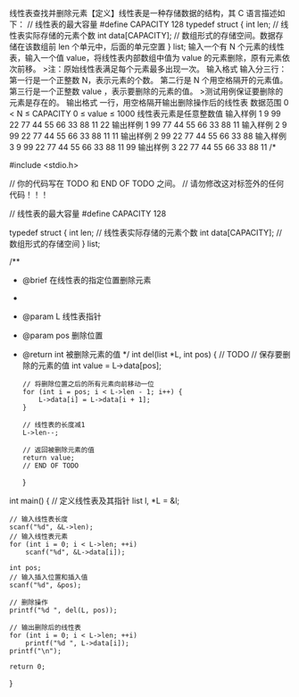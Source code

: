 线性表查找并删除元素【定义】线性表是一种存储数据的结构，其 C 语言描述如下： // 线性表的最大容量 #define CAPACITY 128 typedef struct { int len; // 线性表实际存储的元素个数 int data[CAPACITY]; // 数组形式的存储空间。数据存储在该数组前 len 个单元中，后面的单元空置 } list; 输入一个有 N 个元素的线性表，输入一个值 value，将线性表内部数组中值为 value 的元素删除，原有元素依次前移。 >注：原始线性表满足每个元素最多出现一次。 输入格式 输入分三行： 第一行是一个正整数 N，表示元素的个数。 第二行是 N 个用空格隔开的元素值。 第三行是一个正整数 value ，表示要删除的元素的值。 >测试用例保证要删除的元素是存在的。 输出格式 一行，用空格隔开输出删除操作后的线性表 数据范围 0 < N ≤ CAPACITY 0 ≤ value ≤ 1000 线性表元素是任意整数值 输入样例 1 9 99 22 77 44 55 66 33 88 11 22 输出样例 1 99 77 44 55 66 33 88 11 输入样例 2 9 99 22 77 44 55 66 33 88 11 11 输出样例 2 99 22 77 44 55 66 33 88 输入样例 3 9 99 22 77 44 55 66 33 88 11 99 输出样例 3 22 77 44 55 66 33 88 11
/\*

#include <stdio.h>

// 你的代码写在 TODO 和 END OF TODO 之间。
// 请勿修改这对标签外的任何代码！！！

// 线性表的最大容量
#define CAPACITY 128

typedef struct {
int len; // 线性表实际存储的元素个数
int data[CAPACITY]; // 数组形式的存储空间
} list;

/\*\*

- @brief 在线性表的指定位置删除元素
-
- @param L 线性表指针
- @param pos 删除位置
- @return int 被删除元素的值
  */
  int del(list *L, int pos) {
  // TODO
  // 保存要删除的元素的值
  int value = L->data[pos];

      // 将删除位置之后的所有元素向前移动一位
      for (int i = pos; i < L->len - 1; i++) {
          L->data[i] = L->data[i + 1];
      }

      // 线性表的长度减1
      L->len--;

      // 返回被删除元素的值
      return value;
      // END OF TODO

  }

int main() {
// 定义线性表及其指针
list l, \*L = &l;

    // 输入线性表长度
    scanf("%d", &L->len);
    // 输入线性表元素
    for (int i = 0; i < L->len; ++i)
        scanf("%d", &L->data[i]);

    int pos;
    // 输入插入位置和插入值
    scanf("%d", &pos);

    // 删除操作
    printf("%d ", del(L, pos));

    // 输出删除后的线性表
    for (int i = 0; i < L->len; ++i)
        printf("%d ", L->data[i]);
    printf("\n");

    return 0;

}
